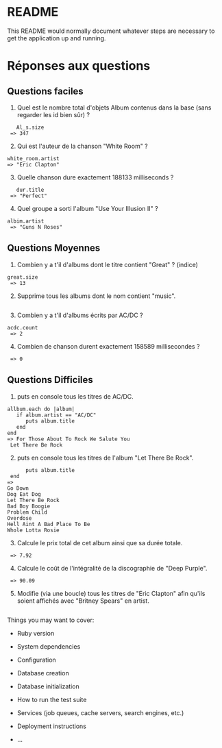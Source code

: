 # README

This README would normally document whatever steps are necessary to get the
application up and running.

Réponses aux questions
========

## Questions faciles

   1. Quel est le nombre total d'objets Album contenus dans la base (sans regarder les id bien sûr) ?
   
```Al_s = Album.all
   Al_s.size
 => 347 
 ```

   2. Qui est l'auteur de la chanson "White Room" ?

 ``` white_room = Track.find_by(title: "White Room")
white_room.artist
 => "Eric Clapton" 
```
   3. Quelle chanson dure exactement 188133 milliseconds ?
   
``` dur = Track.find_by(duration: 188133)
   dur.title
 => "Perfect" 
 ```

   4. Quel groupe a sorti l'album "Use Your Illusion II" ?
   
``` albim = Album.find_by(title: "Use Your Illusion II")
albim.artist
 => "Guns N Roses"
 ```
 ## Questions Moyennes


   1. Combien y a t'il d'albums dont le titre contient "Great" ? (indice)

```great = Album.where("title like ?", "%great%")
great.size
 => 13
 ```

   2. Supprime tous les albums dont le nom contient "music".

```Album.where("title like ?", "%music%").destroy_all
```

3. Combien y a t'il d'albums écrits par AC/DC ?

```acdc = Album.where(artist: "AC/DC")
acdc.count
 => 2
 ```

4. Combien de chanson durent exactement 158589 millisecondes ?

```Track.where(duration: 158589).count
 => 0
 ```

## Questions Difficiles


   1. puts en console tous les titres de AC/DC.
   
```allbum = Album.all
allbum.each do |album|
   if album.artist == "AC/DC"
      puts album.title
   end
end
=> For Those About To Rock We Salute You
 Let There Be Rock
 ```

2. puts en console tous les titres de l'album "Let There Be Rock".

```Track.where(album: "Let There Be Rock").each do |album|
      puts album.title
 end
=>
Go Down
Dog Eat Dog
Let There Be Rock
Bad Boy Boogie
Problem Child
Overdose
Hell Aint A Bad Place To Be
Whole Lotta Rosie
```

3. Calcule le prix total de cet album ainsi que sa durée totale.

``` Track.where(album: "Let There Be Rock").map {|c| c.price}.sum
 => 7.92
 ```

4. Calcule le coût de l'intégralité de la discographie de "Deep Purple".

```Track.where(artist: "Deep Purple").map {|c| c.price}.sum
 => 90.09
 ```

5. Modifie (via une boucle) tous les titres de "Eric Clapton" afin qu'ils soient affichés avec "Britney Spears" en artist.
```Track.where(artist: "Eric Clapton").map {|c| c.update(artist: "Britney Spears")}
```





Things you may want to cover:

* Ruby version

* System dependencies

* Configuration

* Database creation

* Database initialization

* How to run the test suite

* Services (job queues, cache servers, search engines, etc.)

* Deployment instructions

* ...


